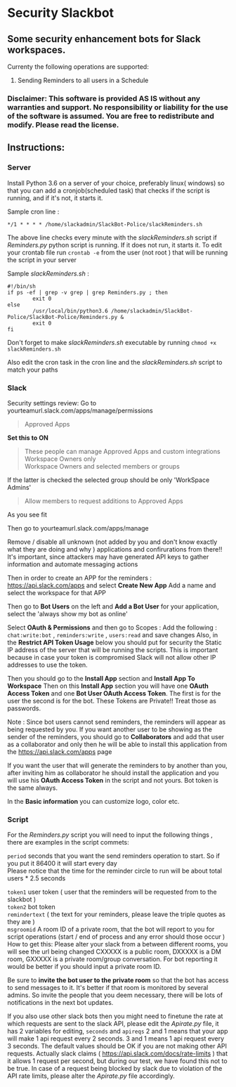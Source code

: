 # Security Slackbot
## Some security enhancement bots for Slack workspaces.
Currenty the following operations are supported:
1) Sending Reminders to all  users in a Schedule

### Disclaimer:  This software is provided **AS IS** without any warranties and support. No responsibility or liability for the use of the software is assumed. You are free to redistribute and modify. Please read the license.

## Instructions:

### Server
Install Python 3.6 on a server of your choice, preferably linux( windows) so that you can add a  cronjob(scheduled task) that checks  if the script is running,  and if it's not, it starts it.

Sample cron line : 

`*/1 * * * * /home/slackadmin/SlackBot-Police/slackReminders.sh`  

The above line checks every minute  with the *slackReminders.sh* script  if *Reminders.py*  python script is running. If it does not run, it starts it. 
To edit your crontab file run  `crontab -e` from the user (not root ) that will be running the script in your server

Sample *slackReminders.sh* :
```
#!/bin/sh
if ps -ef | grep -v grep | grep Reminders.py ; then
        exit 0
else
        /usr/local/bin/python3.6 /home/slackadmin/SlackBot-Police/SlackBot-Police/Reminders.py &
        exit 0
fi
```
Don't forget to make *slackReminders.sh* executable by running `chmod +x slackReminders.sh`

Also edit the cron task in the cron line and the *slackReminders.sh* script to match your paths

### Slack
Security settings review:
Go to  yourteamurl.slack.com/apps/manage/permissions

>Approved Apps

**Set this to ON**

>These people can manage Approved Apps and custom integrations
> Workspace Owners only	 
>Workspace Owners and selected members or groups

If the latter is checked the selected group should be only 'WorkSpace Admins'

>Allow members to request additions to Approved Apps

As you see fit

Then go to yourteamurl.slack.com/apps/manage

Remove / disable all unknown (not added by you and don't know exactly what they are doing and why ) applications and confirurations from there!! It's important, since attackers may have generated API keys to gather information and  automate messaging actions

Then in order to create an APP for the reminders :
https://api.slack.com/apps   and select **Create New App**
Add a name and select the workspace for that APP

Then go to **Bot Users**  on the left and **Add a Bot User**  for your application, select the 'always show my bot as online'

Select **OAuth & Permissions** and then go to Scopes :
Add the following : `chat:write:bot`  , `reminders:write`   , `users:read`  and save changes
Also, in the **Restrict API Token Usage** below you should put for security the Static IP address of the server that will be running the scripts. This is important because in case your token is compromised Slack will  not allow other IP addresses to use the token.

Then you should go to the **Install App** section and **Install  App To Workspace**
Then  on this **Install App** section you will have one **OAuth Access Token** and one **Bot User OAuth Access Token**. The first is for the user the second is for the bot.  These Tokens are Private!! Treat those as passwords.

Note : Since bot users cannot send reminders, the reminders will  appear as being requested by you. If you want another user to be showing as the sender of the reminders, you should go to **Collaborators** and  add that user as a collaborator and only then he will be able to install this application from the https://api.slack.com/apps    page

If you want the user that will generate the reminders to by another than you, after inviting him as collaborator  he should install the application and you will use his **OAuth Access Token** in the script and not yours. Bot token is the same always.

In the **Basic information** you can customize logo, color etc.

### Script
For the *Reminders.py* script you will need to input the following things , there are examples  in the script commets:

`period` seconds that you want the  send reminders operation to start. So if you put it 86400 it will start every day  
Please notice that the time for the reminder circle to run will be about  total users * 2.5 seconds 
 
`token1` user token ( user that the reminders will be requested from to the slackbot )  
`token2` bot token  
`remindertext` ( the text for your reminders, please leave the triple quotes as they are  )  
`msgroomid` A room ID of a  private room, that the bot will report  to you for script operations (start / end of process and any error should those occur )  How to get  this: Please alter your slack from a between different rooms, you will see the url being changed  CXXXXX is a public room, DXXXXX is a DM room, GXXXXX is a private room/group conversation.  For bot reporting it would be better if  you should input a private room ID.

Be sure to **invite the bot user to the private room** so that the bot has access to  send messages to it. It's better if that room is monitored by several admins. So invite the people that you deem necessary, there will be lots of notifications in the next bot updates.

If you also use other slack bots then you might need to finetune the rate at  which requests are sent to the slack API, please edit the *Apirate.py*  file, it has 2 variables for editing, `seconds` and `apireqs`   2 and 1 means that your app will make  1 api request every 2 seconds.  3 and 1 means 1 api request every 3 seconds.  The default values should be OK if you are not making other API requests.   Actually slack claims ( https://api.slack.com/docs/rate-limits ) that it allows 1 request per second, but during our test, we have found this not to be true. In case of a request being  blocked by slack due to violation of the API rate limits, please alter the *Apirate.py* file accordingly.

